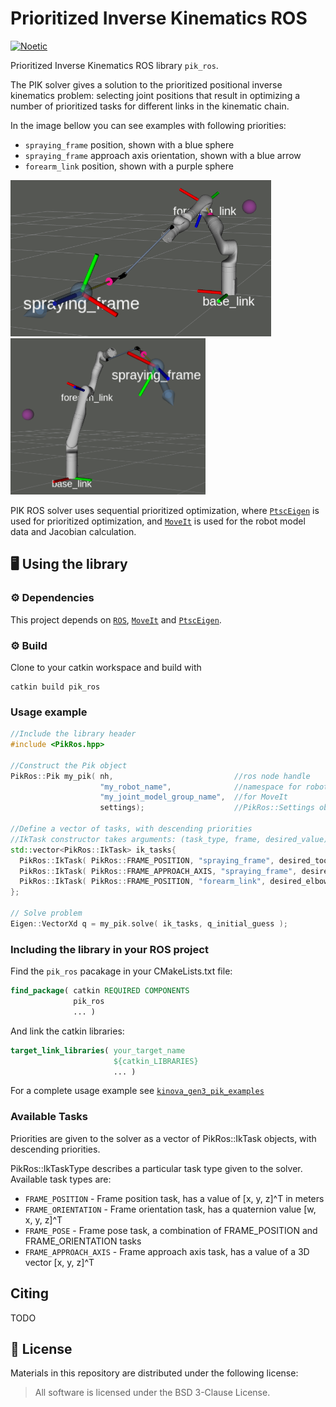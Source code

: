 # Prioritized Inverse Kinematics ROS
[![Noetic](https://github.com/ivatavuk/pik_ros/actions/workflows/noetic.yml/badge.svg)](https://github.com/ivatavuk/pik_ros/actions/workflows/noetic.yml)

Prioritized Inverse Kinematics ROS library `pik_ros`.

The PIK solver gives a solution to the prioritized positional inverse kinematics problem: selecting joint positions that result in optimizing a number of prioritized tasks for different links in the kinematic chain.

In the image bellow you can see examples with following priorities:

 - `spraying_frame` position, shown with a blue sphere
 - `spraying_frame` approach axis orientation, shown with a blue arrow 
 - `forearm_link` position, shown with a purple sphere

<img src="docs/pik_spraying_1.png" height="250"> <img src="docs/pik_spraying_3.png" height="250">

PIK ROS solver uses sequential prioritized optimization, where [`PtscEigen`](https://github.com/ivatavuk/ptsc_eigen) is used for prioritized optimization, and [`MoveIt`](https://moveit.ros.org/) is used for the robot model data and Jacobian calculation. 

## 🖥️ Using the library

### ⚙️ Dependencies

This project depends on [`ROS`](https://www.ros.org/), [`MoveIt`](https://moveit.ros.org/) and [`PtscEigen`](https://github.com/ivatavuk/ptsc_eigen).

### ⚙️ Build

Clone to your catkin workspace and build with 

    catkin build pik_ros

### Usage example

```cpp
//Include the library header 
#include <PikRos.hpp>

//Construct the Pik object 
PikRos::Pik my_pik( nh,                           //ros node handle
                    "my_robot_name",              //namespace for robot description
                    "my_joint_model_group_name",  //for MoveIt
                    settings);                    //PikRos::Settings object

//Define a vector of tasks, with descending priorities 
//IkTask constructor takes arguments: (task_type, frame, desired_value)
std::vector<PikRos::IkTask> ik_tasks{ 
  PikRos::IkTask( PikRos::FRAME_POSITION, "spraying_frame", desired_tool_position ), 
  PikRos::IkTask( PikRos::FRAME_APPROACH_AXIS, "spraying_frame", desired_approach_vector ),
  PikRos::IkTask( PikRos::FRAME_POSITION, "forearm_link", desired_elbow_position ) 
};

// Solve problem
Eigen::VectorXd q = my_pik.solve( ik_tasks, q_initial_guess );
```

### Including the library in your ROS project

Find the `pik_ros` pacakage in your CMakeLists.txt file:
```cmake
find_package( catkin REQUIRED COMPONENTS 
              pik_ros 
              ... )
```

And link the catkin libraries:
```cmake
target_link_libraries( your_target_name 
                       ${catkin_LIBRARIES}
                       ... )
```

For a complete usage example see [`kinova_gen3_pik_examples`](https://github.com/ivatavuk/kinova_gen3_pik_examples)

### Available Tasks
Priorities are given to the solver as a vector of PikRos::IkTask objects, with descending priorities.

PikRos::IkTaskType describes a particular task type given to the solver. Available task types are:

 - `FRAME_POSITION` - Frame position task, has a value of [x, y, z]^T in meters
 - `FRAME_ORIENTATION` - Frame orientation task, has a quaternion value [w, x, y, z]^T
 - `FRAME_POSE` - Frame pose task, a combination of FRAME_POSITION and FRAME_ORIENTATION tasks
 - `FRAME_APPROACH_AXIS` - Frame approach axis task, has a value of a 3D vector [x, y, z]^T

## Citing 

TODO

## 📝 License

Materials in this repository are distributed under the following license:

> All software is licensed under the BSD 3-Clause License.
